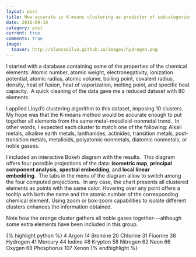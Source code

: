 ```yaml
---
layout: post
title: How accurate is K-means clustering as predictor of subcategories in the metal-metalloid-nonmetal trend?
date: 2016-09-10 
category: post
current: true
comments: true
image:
  teaser: http://blancosilva.github.io/images/hydrogen.png
---
```


I started with a database containing some of the properties of the chemical elements: Atomic number, atomic weight, electronegativity, ionization potential, atomic radius, atomic volume, boiling point, covalent radius, density, heat of fusion, heat of vaporization, melting point, and specific heat capacity.  A quick cleaning of the data gave me a reduced dataset with 80 elements.  

I applied Lloyd’s clustering algorithm to this dataset, imposing 10 clusters. My hope was that the K-means method would be accurate enough to put together all elements from the same metal-metalloid-nonmetal trend.  In other words, I expected each cluster to match one of the following: Alkali metals, alkaline earth metals, lan­thanides, actinides, transition metals, post-​transition metals, metalloids, polyatomic nonmetals, diatomic nonmetals, or noble gasses.

I included an interactive Bokeh diagram with the results.  This diagram offers four possible projections of the data: **isometric map**, **principal component analysis**, **spectral embedding**, and **local linear embedding**.  The tabs in the menu of the diagram allow to switch among the four computed projections.  In any case, the chart presents all clustered elements as points with the same color.  Hovering over any point offers a tooltip with both the name and the atomic number of the corresponding chemical element. Using zoom or box-zoom capabilities to isolate different clusters enhances the information obtained. 

<link rel="stylesheet" href="https://cdn.pydata.org/bokeh/release/bokeh-0.12.1.min.css" type="text/css" />
<link rel="stylesheet" href="https://cdn.pydata.org/bokeh/release/bokeh-widgets-0.12.1.min.css" type="text/css" />
        
<script type="text/javascript" src="https://cdn.pydata.org/bokeh/release/bokeh-0.12.1.min.js"></script>
<script type="text/javascript" src="https://cdn.pydata.org/bokeh/release/bokeh-widgets-0.12.1.min.js"></script>
<script type="text/javascript">
    Bokeh.set_log_level("info");
</script>

<div class="bk-root">
	<div class="plotdiv" id="1b7c65a4-571d-4f3e-9fdd-ed079cd65350"></div>
</div>

<script type="text/javascript">
Bokeh.$(function() {
	var docs_json = {"57fff59c-41eb-4d45-81e9-0a7e42c34e45":{"roots":{"references":[{"attributes":{},"id":"00cc789d-881a-4ad7-86d5-55f7553a63cf","type":"ToolEvents"},{"attributes":{"plot":{"id":"cee1bfa9-a824-44c8-9196-7b6a73d0175e","subtype":"Figure","type":"Plot"},"ticker":{"id":"129758b3-92e1-4aaa-8b0b-5cebdf31fe5a","type":"BasicTicker"}},"id":"e182f0b1-daf8-4f37-9190-bec05b4accf4","type":"Grid"},{"attributes":{"plot":{"id":"c2dab302-5e42-4e3d-959f-b5e66611fbc3","subtype":"Figure","type":"Plot"}},"id":"5217cc7f-a098-445c-aeb1-fda035014443","type":"WheelZoomTool"},{"attributes":{},"id":"75e62a9b-78f8-4b19-a5f3-f3d4d30e01b7","type":"BasicTicker"},{"attributes":{"data_source":{"id":"adbb849a-2cfb-4d55-a67d-58ba3b1038b9","type":"ColumnDataSource"},"glyph":{"id":"8e2f6dff-97e5-4955-9782-be53d1ed3414","type":"Circle"},"hover_glyph":null,"nonselection_glyph":{"id":"21066351-a6af-47e3-862c-4473430ff0e3","type":"Circle"},"selection_glyph":null},"id":"a4eb37fa-5e97-4431-a08a-1bdbd443c663","type":"GlyphRenderer"},{"attributes":{"dimension":1,"plot":{"id":"c2dab302-5e42-4e3d-959f-b5e66611fbc3","subtype":"Figure","type":"Plot"},"ticker":{"id":"f474c202-2a73-4edd-8ed6-ea0ae8a04233","type":"BasicTicker"}},"id":"eaee7ab2-ba98-4195-8f96-954f4c4d401e","type":"Grid"},{"attributes":{"plot":{"id":"c2dab302-5e42-4e3d-959f-b5e66611fbc3","subtype":"Figure","type":"Plot"}},"id":"c9d9b096-3849-4282-9d1d-9d0d942fdf01","type":"ResetTool"},{"attributes":{"overlay":{"id":"e977dbe3-8c12-4709-a2f8-36636a0daa6a","type":"BoxAnnotation"},"plot":{"id":"630a6592-12ca-42dc-92ef-2aea63af3651","subtype":"Figure","type":"Plot"}},"id":"ac8c7720-0df6-490a-8d97-8a8d0f78936c","type":"BoxZoomTool"},{"attributes":{"below":[{"id":"f63bc2ae-1d93-4feb-8d4b-7cb6d7705c36","type":"LinearAxis"}],"left":[{"id":"0a4c638c-e4b4-4481-b2eb-e2c359728a93","type":"LinearAxis"}],"plot_height":700,"plot_width":700,"renderers":[{"id":"f63bc2ae-1d93-4feb-8d4b-7cb6d7705c36","type":"LinearAxis"},{"id":"690a0a60-3502-4535-974f-df97314dd36a","type":"Grid"},{"id":"0a4c638c-e4b4-4481-b2eb-e2c359728a93","type":"LinearAxis"},{"id":"f5c5e61c-008f-4972-8cf1-e3043e3c714e","type":"Grid"},{"id":"9a5901de-a97e-4cad-b879-4c8014219e7f","type":"BoxAnnotation"},{"id":"27d56f1a-7c3b-4532-81ba-85bf4eaf4f64","type":"GlyphRenderer"}],"title":{"id":"f80e1044-6214-4f5d-810e-ee43636c4e32","type":"Title"},"tool_events":{"id":"9c23a4d1-f898-4314-8413-02bab3630f17","type":"ToolEvents"},"toolbar":{"id":"15bda869-de1c-434b-ab8c-e88b19d94edf","type":"Toolbar"},"x_range":{"id":"d9d66ebc-bb49-455c-9072-7481d6bca986","type":"DataRange1d"},"y_range":{"id":"2090e30b-3cbf-4a02-a472-143166984158","type":"DataRange1d"}},"id":"d1f6fdbe-f8b8-48cd-b2b3-d71314b67ed3","subtype":"Figure","type":"Plot"},{"attributes":{},"id":"3f24e6e2-68bf-482c-901b-b83865029baa","type":"BasicTicker"},{"attributes":{"child":{"id":"630a6592-12ca-42dc-92ef-2aea63af3651","subtype":"Figure","type":"Plot"},"title":"Isometric Map"},"id":"ea24ab70-9e73-439f-affd-592e438c59b0","type":"Panel"},{"attributes":{},"id":"1b988d15-c792-4942-97de-bd0aab3356ba","type":"ToolEvents"},{"attributes":{"formatter":{"id":"d8eb04a3-45a5-43a2-9253-929516d4e62a","type":"BasicTickFormatter"},"plot":{"id":"630a6592-12ca-42dc-92ef-2aea63af3651","subtype":"Figure","type":"Plot"},"ticker":{"id":"316f212b-61d6-44fb-9b93-61fb7533d858","type":"BasicTicker"}},"id":"8de9b5db-ee4d-4089-a345-0a2cdae9500c","type":"LinearAxis"},{"attributes":{"fill_alpha":{"value":0.1},"fill_color":{"value":"#1f77b4"},"line_alpha":{"value":0.1},"line_color":{"value":"#1f77b4"},"size":{"units":"screen","value":10},"x":{"field":"x"},"y":{"field":"y"}},"id":"a5726df9-1d65-405b-b9ee-bcfe6a2263f6","type":"Circle"},{"attributes":{},"id":"316f212b-61d6-44fb-9b93-61fb7533d858","type":"BasicTicker"},{"attributes":{"callback":null},"id":"2090e30b-3cbf-4a02-a472-143166984158","type":"DataRange1d"},{"attributes":{"plot":{"id":"d1f6fdbe-f8b8-48cd-b2b3-d71314b67ed3","subtype":"Figure","type":"Plot"}},"id":"a748a11e-be89-4a00-80fb-698320cf787d","type":"ResetTool"},{"attributes":{"plot":{"id":"d1f6fdbe-f8b8-48cd-b2b3-d71314b67ed3","subtype":"Figure","type":"Plot"}},"id":"dafdebeb-92fa-4585-99df-6bdd3568f1a3","type":"PanTool"},{"attributes":{"below":[{"id":"8ee13b94-1b80-4eda-a50a-f4beeb1376a2","type":"LinearAxis"}],"left":[{"id":"8de9b5db-ee4d-4089-a345-0a2cdae9500c","type":"LinearAxis"}],"plot_height":700,"plot_width":700,"renderers":[{"id":"8ee13b94-1b80-4eda-a50a-f4beeb1376a2","type":"LinearAxis"},{"id":"bee6a1fd-c01c-4321-8bfa-907b99ad73dd","type":"Grid"},{"id":"8de9b5db-ee4d-4089-a345-0a2cdae9500c","type":"LinearAxis"},{"id":"93d70db1-0a1f-48dd-a027-d11381b46cfb","type":"Grid"},{"id":"e977dbe3-8c12-4709-a2f8-36636a0daa6a","type":"BoxAnnotation"},{"id":"a4eb37fa-5e97-4431-a08a-1bdbd443c663","type":"GlyphRenderer"}],"title":{"id":"c42e27d4-68aa-42ae-af86-9588bba103cd","type":"Title"},"tool_events":{"id":"00cc789d-881a-4ad7-86d5-55f7553a63cf","type":"ToolEvents"},"toolbar":{"id":"2252a3dd-e866-4fc7-b2a1-41692c367127","type":"Toolbar"},"x_range":{"id":"96da214a-b8dd-4580-ab0a-0a2d8870ef96","type":"DataRange1d"},"y_range":{"id":"dc2353fd-c680-4d67-90ca-888f8d73ed14","type":"DataRange1d"}},"id":"630a6592-12ca-42dc-92ef-2aea63af3651","subtype":"Figure","type":"Plot"},{"attributes":{"data_source":{"id":"ea4aa114-acee-46c2-a6c6-89303d1218b5","type":"ColumnDataSource"},"glyph":{"id":"ac356c33-bf30-4851-9f38-0672cdf25271","type":"Circle"},"hover_glyph":null,"nonselection_glyph":{"id":"388bd00b-18b8-4080-9c78-65ed21fc38e1","type":"Circle"},"selection_glyph":null},"id":"27d56f1a-7c3b-4532-81ba-85bf4eaf4f64","type":"GlyphRenderer"},{"attributes":{"dimension":1,"plot":{"id":"630a6592-12ca-42dc-92ef-2aea63af3651","subtype":"Figure","type":"Plot"},"ticker":{"id":"316f212b-61d6-44fb-9b93-61fb7533d858","type":"BasicTicker"}},"id":"93d70db1-0a1f-48dd-a027-d11381b46cfb","type":"Grid"},{"attributes":{"callback":null},"id":"d9d66ebc-bb49-455c-9072-7481d6bca986","type":"DataRange1d"},{"attributes":{"callback":null,"column_names":["color","y","number","name","x"],"data":{"color":["blue","green","orange","gray","purple","red","green","purple","green","orange","green","gray","black","orange","purple","purple","gray","purple","purple","green","orange","purple","blue","black","purple","orange","red","orange","purple","orange","blue","red","gray","orange","black","green","brown","green","yellow","red","orange","gray","red","black","orange","purple","orange","pink","orange","green","purple","black","brown","gray","pink","brown","red","gray","yellow","purple","gray","purple","yellow","green","pink","red","gray","red","blue","brown","green","yellow","black","brown","pink","orange","brown","green","gray","red"],"name":["Aluminum","Antimony","Argon","Arsenic","Gold","Boron","Barium","Beryllium","Bismuth","Bromine","Calcium","Cadmium","Cerium","Chlorine","Cobalt","Chromium","Cesium","Copper","Erbium","Europium","Fluorine","Iron","Gallium","Gadolinium","Germanium","Hydrogen","Hafnium","Mercury","Holmium","Iodine","Indium","Iridium","Potassium","Krypton","Lanthanum","Lithium","Lutetium","Magnesium","Manganese","Molybdenum","Nitrogen","Sodium","Niobium","Neodymium","Neon","Nickel","Oxygen","Osmium","Phosphorus","Lead","Palladium","Praseodymium","Platinum","Rubidium","Rhenium","Rhodium","Ruthenium","Sulfur","Silver","Scandium","Selenium","Silicon","Samarium","Strontium","Tantalum","Technetium","Tellurium","Thorium","Tin","Titanium","Thallium","Thulium","Uranium","Vanadium","Tungsten","Xenon","Yttrium","Ytterbium","Zinc","Zirconium"],"number":[13,51,18,33,79,5,56,4,83,35,20,48,58,17,27,24,55,29,68,63,9,26,31,64,32,1,72,80,67,53,49,77,19,36,57,3,71,12,25,42,7,11,41,60,10,28,8,76,15,82,46,59,78,37,75,45,44,16,47,21,34,14,62,38,73,43,52,90,50,22,81,69,92,23,74,54,39,70,30,40],"x":[0.020084526582062872,0.055508911227359646,0.15159617982500034,0.07808620535306354,-0.013118989541468791,-0.1667149181084315,0.040412699966604515,-0.07412158918645055,0.09996677214325349,0.1358710216647169,0.049420833645170956,0.09840756709401258,-0.05368475756641123,0.1445412145579658,-0.07409316417918016,-0.0740595765977072,0.11968902413559186,-0.026971234299534935,-0.07399904353158034,0.046222159376645575,0.15454197924764262,-0.07409052090663995,0.11498411425073189,-0.05245918041112748,-0.01690505753613556,0.15810507616567535,-0.16713862462462217,0.12914581958175478,-0.07400764218452528,0.12530009037635478,0.10257272792964704,-0.16715970138356462,0.12128852554282608,0.14714531161018027,-0.06419691329517986,0.10359613404133232,-0.09212096560524483,0.07261141171217114,-0.022633185209691854,-0.16712746052891564,0.15425893856539996,0.1191230562603522,-0.1671134893103093,-0.02327814570193724,0.15648491981385174,-0.0741106703796223,0.15457894721882315,-0.16719523063347128,0.12877358728656896,0.0897623732213237,-0.07405615289428397,-0.06559716272986302,-0.12423051864410839,0.12111319125662334,-0.16724406574068892,-0.13889187151894994,-0.1671985605396927,0.120689818545417,0.0016202772687727118,-0.07407638313504207,0.1082491985884832,-0.052965284390099975,0.006889137879488946,0.05587808988636636,-0.16721740391543918,-0.16719279544791243,0.08771539506277566,-0.16713573562473905,0.0813179877688995,-0.09507031046186384,0.0982604083979883,-0.047403618993624004,-0.11269107732573114,-0.11953056645586756,-0.1672722561551455,0.14161633462018186,-0.0786897073555854,0.05947466029830267,0.09074390265847682,-0.16717994243702983],"y":[-0.0686640027625074,-0.03236129252061037,0.10088275678157575,0.015594629748858876,-0.13022710880772997,0.09320866123363873,-0.04788960307612368,-0.04812478338540362,-0.05239852725787149,0.08019276695069817,-0.03416756579328093,0.034824096936878976,-0.38582274730122385,0.09119086361219124,-0.053808921997003954,-0.059858381607069265,0.06354449734773836,-0.06332810308150484,-0.07388381969091548,-0.04967276449143002,0.10433491793803673,-0.05323509441680576,-0.1218473226690649,-0.08371155391912287,-0.08994256518945527,0.10908179190474339,0.12764933135773887,0.07687786711359658,-0.07024627665353751,0.06663726162916656,-0.10157418166086082,0.1263046831988943,0.04991071791183141,0.09543362059015625,-0.35257465037183333,0.0010330287617851292,-0.023946216541317504,-0.005926462161662521,-0.04760576755978449,0.14151992876682593,0.10405246048471159,0.03995282528323821,0.1420039670682226,-0.1233378253024394,0.10715099807051419,-0.04860115787057549,0.10432151305723025,0.16362384453223167,0.07017221143393758,-0.0647331974504771,-0.06273997215755646,-0.3582260430651827,0.03213017565191455,0.05860536971435126,0.18630357516727122,0.04728355999662924,0.1103729698616958,0.05946688409145219,-0.058842469373782944,-0.057152302385446094,0.045112059248676804,-0.03719370702747273,-0.05270548607708758,-0.032932741511694744,0.17827508108785653,0.10923458556172173,0.015158418785209878,0.11696617007969838,-0.13448636210346282,-0.02631729134006027,-0.04440109433036243,-0.0489427204212851,-0.19792518409590712,0.010587326543834106,0.18878104860172187,0.08864335256198225,-0.046494733412392894,-0.04370687587572408,0.020218518521762995,0.10449991026462405]}},"id":"69c788d8-589a-4455-a18c-1d045ac77d13","type":"ColumnDataSource"},{"attributes":{"plot":null,"text":null},"id":"f80e1044-6214-4f5d-810e-ee43636c4e32","type":"Title"},{"attributes":{"data_source":{"id":"97fcbe25-9ae7-4940-9fd2-985f30ff8860","type":"ColumnDataSource"},"glyph":{"id":"f0dacd2d-98f8-47fc-b4f0-c2d708f75136","type":"Circle"},"hover_glyph":null,"nonselection_glyph":{"id":"f4291af9-91c2-470e-a81d-f8a6ae44e447","type":"Circle"},"selection_glyph":null},"id":"de2c5ade-dce6-4847-9286-f0c6d41cc010","type":"GlyphRenderer"},{"attributes":{},"id":"04be2950-d6ee-4a57-9891-c3bbc420ece0","type":"BasicTicker"},{"attributes":{"formatter":{"id":"1525348e-307c-41b7-8caa-bef648e207e3","type":"BasicTickFormatter"},"plot":{"id":"cee1bfa9-a824-44c8-9196-7b6a73d0175e","subtype":"Figure","type":"Plot"},"ticker":{"id":"129758b3-92e1-4aaa-8b0b-5cebdf31fe5a","type":"BasicTicker"}},"id":"f657fa86-2aac-42c1-8ebc-0d6c938ac726","type":"LinearAxis"},{"attributes":{},"id":"781d0785-349d-4ea0-891b-76780f5c06a3","type":"BasicTicker"},{"attributes":{"child":{"id":"d1f6fdbe-f8b8-48cd-b2b3-d71314b67ed3","subtype":"Figure","type":"Plot"},"title":"PCA"},"id":"6571b915-2606-40a7-9990-3270441b3d6d","type":"Panel"},{"attributes":{"overlay":{"id":"9a5901de-a97e-4cad-b879-4c8014219e7f","type":"BoxAnnotation"},"plot":{"id":"d1f6fdbe-f8b8-48cd-b2b3-d71314b67ed3","subtype":"Figure","type":"Plot"}},"id":"ac3efedf-73fd-48dd-8ce2-21d563db2fcb","type":"BoxZoomTool"},{"attributes":{"formatter":{"id":"890edc07-2806-44aa-80e7-8932b6dfec03","type":"BasicTickFormatter"},"plot":{"id":"d1f6fdbe-f8b8-48cd-b2b3-d71314b67ed3","subtype":"Figure","type":"Plot"},"ticker":{"id":"3f24e6e2-68bf-482c-901b-b83865029baa","type":"BasicTicker"}},"id":"f63bc2ae-1d93-4feb-8d4b-7cb6d7705c36","type":"LinearAxis"},{"attributes":{"fill_alpha":{"value":0.1},"fill_color":{"value":"#1f77b4"},"line_alpha":{"value":0.1},"line_color":{"value":"#1f77b4"},"size":{"units":"screen","value":10},"x":{"field":"x"},"y":{"field":"y"}},"id":"388bd00b-18b8-4080-9c78-65ed21fc38e1","type":"Circle"},{"attributes":{"bottom_units":"screen","fill_alpha":{"value":0.5},"fill_color":{"value":"lightgrey"},"left_units":"screen","level":"overlay","line_alpha":{"value":1.0},"line_color":{"value":"black"},"line_dash":[4,4],"line_width":{"value":2},"plot":null,"render_mode":"css","right_units":"screen","top_units":"screen"},"id":"44ccdee2-9904-44fc-ba52-fa1d4b4df299","type":"BoxAnnotation"},{"attributes":{"plot":{"id":"c2dab302-5e42-4e3d-959f-b5e66611fbc3","subtype":"Figure","type":"Plot"}},"id":"842ca18d-71c2-4da8-b92f-e840c22759b8","type":"HelpTool"},{"attributes":{"callback":null},"id":"e45a05d4-d60c-4fa7-b98b-db7fa6c02e66","type":"DataRange1d"},{"attributes":{"fill_color":{"field":"color"},"line_color":{"field":"color"},"size":{"units":"screen","value":10},"x":{"field":"x"},"y":{"field":"y"}},"id":"b63d42a0-e0b3-4db6-b576-39162a9df427","type":"Circle"},{"attributes":{"fill_color":{"field":"color"},"line_color":{"field":"color"},"size":{"units":"screen","value":10},"x":{"field":"x"},"y":{"field":"y"}},"id":"f0dacd2d-98f8-47fc-b4f0-c2d708f75136","type":"Circle"},{"attributes":{},"id":"0020874b-5c7c-4b62-ab2a-800de073350b","type":"BasicTickFormatter"},{"attributes":{"dimension":1,"plot":{"id":"d1f6fdbe-f8b8-48cd-b2b3-d71314b67ed3","subtype":"Figure","type":"Plot"},"ticker":{"id":"75e62a9b-78f8-4b19-a5f3-f3d4d30e01b7","type":"BasicTicker"}},"id":"f5c5e61c-008f-4972-8cf1-e3043e3c714e","type":"Grid"},{"attributes":{},"id":"1525348e-307c-41b7-8caa-bef648e207e3","type":"BasicTickFormatter"},{"attributes":{"callback":null},"id":"dc2353fd-c680-4d67-90ca-888f8d73ed14","type":"DataRange1d"},{"attributes":{"plot":null,"text":null},"id":"0233b109-73a3-4dfd-bd8c-14dcf9b9f03a","type":"Title"},{"attributes":{"child":{"id":"c2dab302-5e42-4e3d-959f-b5e66611fbc3","subtype":"Figure","type":"Plot"},"title":"Spectral Embedding"},"id":"98b94786-8612-423f-aac3-5351d5c7acde","type":"Panel"},{"attributes":{"bottom_units":"screen","fill_alpha":{"value":0.5},"fill_color":{"value":"lightgrey"},"left_units":"screen","level":"overlay","line_alpha":{"value":1.0},"line_color":{"value":"black"},"line_dash":[4,4],"line_width":{"value":2},"plot":null,"render_mode":"css","right_units":"screen","top_units":"screen"},"id":"2cf0bc88-499c-4a96-b0f7-4aa5ce2004e5","type":"BoxAnnotation"},{"attributes":{},"id":"0baaa94f-00c2-4299-8378-1febf77aa58b","type":"BasicTicker"},{"attributes":{"callback":null,"plot":{"id":"630a6592-12ca-42dc-92ef-2aea63af3651","subtype":"Figure","type":"Plot"},"tooltips":[["Name    ","@name"],["Atomic #","@number"]]},"id":"a4462cf3-e7e3-4b88-a454-e4ca8d12435c","type":"HoverTool"},{"attributes":{"plot":{"id":"d1f6fdbe-f8b8-48cd-b2b3-d71314b67ed3","subtype":"Figure","type":"Plot"}},"id":"9ecb0224-2edc-4b42-9734-026504a8dc0f","type":"HelpTool"},{"attributes":{"callback":null},"id":"96da214a-b8dd-4580-ab0a-0a2d8870ef96","type":"DataRange1d"},{"attributes":{"formatter":{"id":"ad6f786c-cf8a-4fb4-9b91-d4b5195fe4b8","type":"BasicTickFormatter"},"plot":{"id":"c2dab302-5e42-4e3d-959f-b5e66611fbc3","subtype":"Figure","type":"Plot"},"ticker":{"id":"0baaa94f-00c2-4299-8378-1febf77aa58b","type":"BasicTicker"}},"id":"f4e6114a-1b2f-4401-abdd-67a2161a9f6c","type":"LinearAxis"},{"attributes":{"formatter":{"id":"0020874b-5c7c-4b62-ab2a-800de073350b","type":"BasicTickFormatter"},"plot":{"id":"630a6592-12ca-42dc-92ef-2aea63af3651","subtype":"Figure","type":"Plot"},"ticker":{"id":"781d0785-349d-4ea0-891b-76780f5c06a3","type":"BasicTicker"}},"id":"8ee13b94-1b80-4eda-a50a-f4beeb1376a2","type":"LinearAxis"},{"attributes":{"plot":{"id":"630a6592-12ca-42dc-92ef-2aea63af3651","subtype":"Figure","type":"Plot"}},"id":"f13f894f-b5f9-4cac-83e5-2911b4ab11ad","type":"ResetTool"},{"attributes":{"plot":{"id":"cee1bfa9-a824-44c8-9196-7b6a73d0175e","subtype":"Figure","type":"Plot"}},"id":"98becf97-1b1f-4842-aa51-6e31960d5248","type":"PanTool"},{"attributes":{},"id":"129758b3-92e1-4aaa-8b0b-5cebdf31fe5a","type":"BasicTicker"},{"attributes":{},"id":"04b24655-2bdc-4bd2-8d99-97e4c78e7af6","type":"BasicTickFormatter"},{"attributes":{"plot":{"id":"cee1bfa9-a824-44c8-9196-7b6a73d0175e","subtype":"Figure","type":"Plot"}},"id":"6763cb58-49a6-4e8f-a0a7-2f607e6d9d27","type":"HelpTool"},{"attributes":{"plot":{"id":"630a6592-12ca-42dc-92ef-2aea63af3651","subtype":"Figure","type":"Plot"}},"id":"37c9ce78-0afc-4ee8-947a-c3dd6484dc3a","type":"WheelZoomTool"},{"attributes":{"fill_alpha":{"value":0.1},"fill_color":{"value":"#1f77b4"},"line_alpha":{"value":0.1},"line_color":{"value":"#1f77b4"},"size":{"units":"screen","value":10},"x":{"field":"x"},"y":{"field":"y"}},"id":"f4291af9-91c2-470e-a81d-f8a6ae44e447","type":"Circle"},{"attributes":{},"id":"11cd2732-f1e9-447e-8723-60767db7cf25","type":"ToolEvents"},{"attributes":{"dimension":1,"plot":{"id":"cee1bfa9-a824-44c8-9196-7b6a73d0175e","subtype":"Figure","type":"Plot"},"ticker":{"id":"04be2950-d6ee-4a57-9891-c3bbc420ece0","type":"BasicTicker"}},"id":"7ef6af74-c6be-451f-8156-28e0ea16cb99","type":"Grid"},{"attributes":{"plot":null,"text":null},"id":"c42e27d4-68aa-42ae-af86-9588bba103cd","type":"Title"},{"attributes":{"plot":null,"text":null},"id":"6bfbd763-2907-41b4-bd4a-9d95769ff141","type":"Title"},{"attributes":{"plot":{"id":"cee1bfa9-a824-44c8-9196-7b6a73d0175e","subtype":"Figure","type":"Plot"}},"id":"5cac3699-7ed9-4049-b47d-7336d7d080f2","type":"SaveTool"},{"attributes":{},"id":"f474c202-2a73-4edd-8ed6-ea0ae8a04233","type":"BasicTicker"},{"attributes":{"callback":null},"id":"69e2ad9d-bd6f-43fa-8988-06e933f0545b","type":"DataRange1d"},{"attributes":{"overlay":{"id":"2cf0bc88-499c-4a96-b0f7-4aa5ce2004e5","type":"BoxAnnotation"},"plot":{"id":"c2dab302-5e42-4e3d-959f-b5e66611fbc3","subtype":"Figure","type":"Plot"}},"id":"ae4c10b2-6ade-4517-81a6-8306f709954a","type":"BoxZoomTool"},{"attributes":{"plot":{"id":"d1f6fdbe-f8b8-48cd-b2b3-d71314b67ed3","subtype":"Figure","type":"Plot"}},"id":"fde1e47b-3327-4e62-824d-98b65f8d309a","type":"WheelZoomTool"},{"attributes":{},"id":"d8eb04a3-45a5-43a2-9253-929516d4e62a","type":"BasicTickFormatter"},{"attributes":{"plot":{"id":"cee1bfa9-a824-44c8-9196-7b6a73d0175e","subtype":"Figure","type":"Plot"}},"id":"aa0d69bd-f4a5-4da7-988c-cc788bcdb60c","type":"ResetTool"},{"attributes":{},"id":"ad6f786c-cf8a-4fb4-9b91-d4b5195fe4b8","type":"BasicTickFormatter"},{"attributes":{"plot":{"id":"cee1bfa9-a824-44c8-9196-7b6a73d0175e","subtype":"Figure","type":"Plot"}},"id":"5b7244ba-129a-4438-9898-0b73009d27ec","type":"WheelZoomTool"},{"attributes":{"plot":{"id":"d1f6fdbe-f8b8-48cd-b2b3-d71314b67ed3","subtype":"Figure","type":"Plot"}},"id":"590cd759-ec77-4e6a-a8bf-48f6f8a0ede0","type":"SaveTool"},{"attributes":{"active_drag":"auto","active_scroll":"auto","active_tap":"auto","tools":[{"id":"15137a19-6285-4e59-926b-e297f4424e02","type":"PanTool"},{"id":"37c9ce78-0afc-4ee8-947a-c3dd6484dc3a","type":"WheelZoomTool"},{"id":"ac8c7720-0df6-490a-8d97-8a8d0f78936c","type":"BoxZoomTool"},{"id":"30069fff-2193-4db3-b5e7-788b4ccb8afa","type":"SaveTool"},{"id":"f13f894f-b5f9-4cac-83e5-2911b4ab11ad","type":"ResetTool"},{"id":"b3208057-5fd6-4f83-9d4c-8cd1ab0619f9","type":"HelpTool"},{"id":"a4462cf3-e7e3-4b88-a454-e4ca8d12435c","type":"HoverTool"}]},"id":"2252a3dd-e866-4fc7-b2a1-41692c367127","type":"Toolbar"},{"attributes":{"callback":null},"id":"3ec8e342-c6c8-4da0-9e1f-f17a9b0c601f","type":"DataRange1d"},{"attributes":{"below":[{"id":"f4e6114a-1b2f-4401-abdd-67a2161a9f6c","type":"LinearAxis"}],"left":[{"id":"474843ad-326c-4358-a433-39ae60cdad43","type":"LinearAxis"}],"plot_height":700,"plot_width":700,"renderers":[{"id":"f4e6114a-1b2f-4401-abdd-67a2161a9f6c","type":"LinearAxis"},{"id":"acbc3918-1b88-432b-a0d5-bff5490a3806","type":"Grid"},{"id":"474843ad-326c-4358-a433-39ae60cdad43","type":"LinearAxis"},{"id":"eaee7ab2-ba98-4195-8f96-954f4c4d401e","type":"Grid"},{"id":"2cf0bc88-499c-4a96-b0f7-4aa5ce2004e5","type":"BoxAnnotation"},{"id":"de2c5ade-dce6-4847-9286-f0c6d41cc010","type":"GlyphRenderer"}],"title":{"id":"0233b109-73a3-4dfd-bd8c-14dcf9b9f03a","type":"Title"},"tool_events":{"id":"11cd2732-f1e9-447e-8723-60767db7cf25","type":"ToolEvents"},"toolbar":{"id":"afc80fbc-c8d0-4fc1-885f-0204f9457f54","type":"Toolbar"},"x_range":{"id":"e45a05d4-d60c-4fa7-b98b-db7fa6c02e66","type":"DataRange1d"},"y_range":{"id":"69e2ad9d-bd6f-43fa-8988-06e933f0545b","type":"DataRange1d"}},"id":"c2dab302-5e42-4e3d-959f-b5e66611fbc3","subtype":"Figure","type":"Plot"},{"attributes":{"overlay":{"id":"44ccdee2-9904-44fc-ba52-fa1d4b4df299","type":"BoxAnnotation"},"plot":{"id":"cee1bfa9-a824-44c8-9196-7b6a73d0175e","subtype":"Figure","type":"Plot"}},"id":"e0d801c3-d95d-4794-9de5-e7bf785217ac","type":"BoxZoomTool"},{"attributes":{"callback":null,"plot":{"id":"d1f6fdbe-f8b8-48cd-b2b3-d71314b67ed3","subtype":"Figure","type":"Plot"},"tooltips":[["Name    ","@name"],["Atomic #","@number"]]},"id":"c0e13ab7-76e0-4d72-91c5-a1253b552b13","type":"HoverTool"},{"attributes":{"plot":{"id":"d1f6fdbe-f8b8-48cd-b2b3-d71314b67ed3","subtype":"Figure","type":"Plot"},"ticker":{"id":"3f24e6e2-68bf-482c-901b-b83865029baa","type":"BasicTicker"}},"id":"690a0a60-3502-4535-974f-df97314dd36a","type":"Grid"},{"attributes":{"plot":{"id":"630a6592-12ca-42dc-92ef-2aea63af3651","subtype":"Figure","type":"Plot"}},"id":"b3208057-5fd6-4f83-9d4c-8cd1ab0619f9","type":"HelpTool"},{"attributes":{"callback":null},"id":"c7fa5816-46d7-4947-aefa-be476df288b9","type":"DataRange1d"},{"attributes":{"below":[{"id":"f657fa86-2aac-42c1-8ebc-0d6c938ac726","type":"LinearAxis"}],"left":[{"id":"ddfa333e-6888-4778-8c4d-0ae52e7562bf","type":"LinearAxis"}],"plot_height":700,"plot_width":700,"renderers":[{"id":"f657fa86-2aac-42c1-8ebc-0d6c938ac726","type":"LinearAxis"},{"id":"e182f0b1-daf8-4f37-9190-bec05b4accf4","type":"Grid"},{"id":"ddfa333e-6888-4778-8c4d-0ae52e7562bf","type":"LinearAxis"},{"id":"7ef6af74-c6be-451f-8156-28e0ea16cb99","type":"Grid"},{"id":"44ccdee2-9904-44fc-ba52-fa1d4b4df299","type":"BoxAnnotation"},{"id":"99c925e4-4e8f-41ff-86dc-9cfe6a82568b","type":"GlyphRenderer"}],"title":{"id":"6bfbd763-2907-41b4-bd4a-9d95769ff141","type":"Title"},"tool_events":{"id":"1b988d15-c792-4942-97de-bd0aab3356ba","type":"ToolEvents"},"toolbar":{"id":"adc1f5b9-2d44-4b78-bad3-0db9b4ce1aa5","type":"Toolbar"},"x_range":{"id":"3ec8e342-c6c8-4da0-9e1f-f17a9b0c601f","type":"DataRange1d"},"y_range":{"id":"c7fa5816-46d7-4947-aefa-be476df288b9","type":"DataRange1d"}},"id":"cee1bfa9-a824-44c8-9196-7b6a73d0175e","subtype":"Figure","type":"Plot"},{"attributes":{"active_drag":"auto","active_scroll":"auto","active_tap":"auto","tools":[{"id":"98becf97-1b1f-4842-aa51-6e31960d5248","type":"PanTool"},{"id":"5b7244ba-129a-4438-9898-0b73009d27ec","type":"WheelZoomTool"},{"id":"e0d801c3-d95d-4794-9de5-e7bf785217ac","type":"BoxZoomTool"},{"id":"5cac3699-7ed9-4049-b47d-7336d7d080f2","type":"SaveTool"},{"id":"aa0d69bd-f4a5-4da7-988c-cc788bcdb60c","type":"ResetTool"},{"id":"6763cb58-49a6-4e8f-a0a7-2f607e6d9d27","type":"HelpTool"},{"id":"fb04df34-0aec-451d-8510-e0bd2a46a146","type":"HoverTool"}]},"id":"adc1f5b9-2d44-4b78-bad3-0db9b4ce1aa5","type":"Toolbar"},{"attributes":{"child":{"id":"cee1bfa9-a824-44c8-9196-7b6a73d0175e","subtype":"Figure","type":"Plot"},"title":"Locally Linear Embedding"},"id":"8a556456-30ce-48d9-8b86-96393a9f914c","type":"Panel"},{"attributes":{"formatter":{"id":"04b24655-2bdc-4bd2-8d99-97e4c78e7af6","type":"BasicTickFormatter"},"plot":{"id":"cee1bfa9-a824-44c8-9196-7b6a73d0175e","subtype":"Figure","type":"Plot"},"ticker":{"id":"04be2950-d6ee-4a57-9891-c3bbc420ece0","type":"BasicTicker"}},"id":"ddfa333e-6888-4778-8c4d-0ae52e7562bf","type":"LinearAxis"},{"attributes":{},"id":"890edc07-2806-44aa-80e7-8932b6dfec03","type":"BasicTickFormatter"},{"attributes":{"callback":null,"tabs":[{"id":"98b94786-8612-423f-aac3-5351d5c7acde","type":"Panel"},{"id":"6571b915-2606-40a7-9990-3270441b3d6d","type":"Panel"},{"id":"ea24ab70-9e73-439f-affd-592e438c59b0","type":"Panel"},{"id":"8a556456-30ce-48d9-8b86-96393a9f914c","type":"Panel"}]},"id":"57982c92-017a-4829-a492-78e88afc07ad","type":"Tabs"},{"attributes":{"bottom_units":"screen","fill_alpha":{"value":0.5},"fill_color":{"value":"lightgrey"},"left_units":"screen","level":"overlay","line_alpha":{"value":1.0},"line_color":{"value":"black"},"line_dash":[4,4],"line_width":{"value":2},"plot":null,"render_mode":"css","right_units":"screen","top_units":"screen"},"id":"9a5901de-a97e-4cad-b879-4c8014219e7f","type":"BoxAnnotation"},{"attributes":{"bottom_units":"screen","fill_alpha":{"value":0.5},"fill_color":{"value":"lightgrey"},"left_units":"screen","level":"overlay","line_alpha":{"value":1.0},"line_color":{"value":"black"},"line_dash":[4,4],"line_width":{"value":2},"plot":null,"render_mode":"css","right_units":"screen","top_units":"screen"},"id":"e977dbe3-8c12-4709-a2f8-36636a0daa6a","type":"BoxAnnotation"},{"attributes":{},"id":"71848d40-ccda-4bfe-be34-9f619a203a39","type":"BasicTickFormatter"},{"attributes":{"active_drag":"auto","active_scroll":"auto","active_tap":"auto","tools":[{"id":"2ef0a2d0-ccde-4af3-9950-c00ec5716827","type":"PanTool"},{"id":"5217cc7f-a098-445c-aeb1-fda035014443","type":"WheelZoomTool"},{"id":"ae4c10b2-6ade-4517-81a6-8306f709954a","type":"BoxZoomTool"},{"id":"c32663aa-0a8e-47fc-b6d0-4bcab05cb8dc","type":"SaveTool"},{"id":"c9d9b096-3849-4282-9d1d-9d0d942fdf01","type":"ResetTool"},{"id":"842ca18d-71c2-4da8-b92f-e840c22759b8","type":"HelpTool"},{"id":"6946cb3d-c3b2-4ea9-bbba-9ba081c5f4ae","type":"HoverTool"}]},"id":"afc80fbc-c8d0-4fc1-885f-0204f9457f54","type":"Toolbar"},{"attributes":{"formatter":{"id":"71848d40-ccda-4bfe-be34-9f619a203a39","type":"BasicTickFormatter"},"plot":{"id":"d1f6fdbe-f8b8-48cd-b2b3-d71314b67ed3","subtype":"Figure","type":"Plot"},"ticker":{"id":"75e62a9b-78f8-4b19-a5f3-f3d4d30e01b7","type":"BasicTicker"}},"id":"0a4c638c-e4b4-4481-b2eb-e2c359728a93","type":"LinearAxis"},{"attributes":{"fill_color":{"field":"color"},"line_color":{"field":"color"},"size":{"units":"screen","value":10},"x":{"field":"x"},"y":{"field":"y"}},"id":"ac356c33-bf30-4851-9f38-0672cdf25271","type":"Circle"},{"attributes":{"active_drag":"auto","active_scroll":"auto","active_tap":"auto","tools":[{"id":"dafdebeb-92fa-4585-99df-6bdd3568f1a3","type":"PanTool"},{"id":"fde1e47b-3327-4e62-824d-98b65f8d309a","type":"WheelZoomTool"},{"id":"ac3efedf-73fd-48dd-8ce2-21d563db2fcb","type":"BoxZoomTool"},{"id":"590cd759-ec77-4e6a-a8bf-48f6f8a0ede0","type":"SaveTool"},{"id":"a748a11e-be89-4a00-80fb-698320cf787d","type":"ResetTool"},{"id":"9ecb0224-2edc-4b42-9734-026504a8dc0f","type":"HelpTool"},{"id":"c0e13ab7-76e0-4d72-91c5-a1253b552b13","type":"HoverTool"}]},"id":"15bda869-de1c-434b-ab8c-e88b19d94edf","type":"Toolbar"},{"attributes":{"plot":{"id":"630a6592-12ca-42dc-92ef-2aea63af3651","subtype":"Figure","type":"Plot"}},"id":"30069fff-2193-4db3-b5e7-788b4ccb8afa","type":"SaveTool"},{"attributes":{"callback":null,"plot":{"id":"c2dab302-5e42-4e3d-959f-b5e66611fbc3","subtype":"Figure","type":"Plot"},"tooltips":[["Name    ","@name"],["Atomic #","@number"]]},"id":"6946cb3d-c3b2-4ea9-bbba-9ba081c5f4ae","type":"HoverTool"},{"attributes":{"fill_color":{"field":"color"},"line_color":{"field":"color"},"size":{"units":"screen","value":10},"x":{"field":"x"},"y":{"field":"y"}},"id":"8e2f6dff-97e5-4955-9782-be53d1ed3414","type":"Circle"},{"attributes":{"callback":null,"column_names":["color","y","number","name","x"],"data":{"color":["blue","green","orange","gray","purple","red","green","purple","green","orange","green","gray","black","orange","purple","purple","gray","purple","purple","green","orange","purple","blue","black","purple","orange","red","orange","purple","orange","blue","red","gray","orange","black","green","brown","green","yellow","red","orange","gray","red","black","orange","purple","orange","pink","orange","green","purple","black","brown","gray","pink","brown","red","gray","yellow","purple","gray","purple","yellow","green","pink","red","gray","red","blue","brown","green","yellow","black","brown","pink","orange","brown","green","gray","red"],"name":["Aluminum","Antimony","Argon","Arsenic","Gold","Boron","Barium","Beryllium","Bismuth","Bromine","Calcium","Cadmium","Cerium","Chlorine","Cobalt","Chromium","Cesium","Copper","Erbium","Europium","Fluorine","Iron","Gallium","Gadolinium","Germanium","Hydrogen","Hafnium","Mercury","Holmium","Iodine","Indium","Iridium","Potassium","Krypton","Lanthanum","Lithium","Lutetium","Magnesium","Manganese","Molybdenum","Nitrogen","Sodium","Niobium","Neodymium","Neon","Nickel","Oxygen","Osmium","Phosphorus","Lead","Palladium","Praseodymium","Platinum","Rubidium","Rhenium","Rhodium","Ruthenium","Sulfur","Silver","Scandium","Selenium","Silicon","Samarium","Strontium","Tantalum","Technetium","Tellurium","Thorium","Tin","Titanium","Thallium","Thulium","Uranium","Vanadium","Tungsten","Xenon","Yttrium","Ytterbium","Zinc","Zirconium"],"number":[13,51,18,33,79,5,56,4,83,35,20,48,58,17,27,24,55,29,68,63,9,26,31,64,32,1,72,80,67,53,49,77,19,36,57,3,71,12,25,42,7,11,41,60,10,28,8,76,15,82,46,59,78,37,75,45,44,16,47,21,34,14,62,38,73,43,52,90,50,22,81,69,92,23,74,54,39,70,30,40],"x":[-0.047260757042147473,0.09950616894970171,0.5793823850598813,0.12035301508352052,-0.1595838769653734,-0.363058606199194,0.0693629384854535,-0.2665360554727898,0.07473674651398647,0.395472503701883,0.09819918899638701,0.30702091050416475,-0.15886868343679109,0.4435816512306726,-0.24692801122165442,-0.10636249520155665,0.3367404729986222,-0.10603869483484983,-0.20776778270243082,0.11059904440408577,0.5457699975533281,-0.1843008884522744,0.015916213220930047,-0.26010686589174004,-0.14232861389951465,0.4389007902258712,-0.5320616390592325,0.32480400595000897,-0.2155152838997979,0.3334827807930577,0.025811744885624807,-0.5305855039401725,0.308041423844073,0.6083633613123897,-0.17838792072508508,0.10051707121739824,-0.24163025407684446,0.178355612514032,-0.04315978060931711,-0.45208139717436113,0.5457699975533277,0.28781429915980233,-0.4525947540486783,-0.19368652438270187,0.4750810839311789,-0.22868162886281918,0.5793823850598812,-0.3447761599715733,0.3106601485145346,0.0776108599537079,-0.27747528847076464,-0.17043086688647816,-0.2779084548258107,0.35472809621124374,-0.2876416467193353,-0.2603285420289838,-0.43164599658990954,0.36281918207066266,-0.038460242531894256,-0.1989734489477422,0.32575123168034414,-0.08388460695859878,0.018329666709461154,0.11392721231377526,-0.28764164671933506,-0.4150125128118691,0.23379818647664052,-0.24795602621556664,-0.01473013427281269,-0.22669972101307803,0.0967110429811729,-0.05652455795029932,-0.14293961649988793,-0.2249085718533126,-0.287641646719335,0.6051257575782616,-0.2760888642768756,0.1399640760266515,0.2762257721046488,-0.4494224554064605],"y":[-0.27843175181913066,-0.3673126563883015,0.4706134023234757,-0.07775841818619128,-0.22005321302662967,0.350685685365368,-0.4171608495345961,-0.2746394814203383,-0.29823174972223304,0.2561074961008443,-0.3084494345042392,-0.13693468345899085,-0.1192743713865423,0.3149527717378333,-0.27542440815017,-0.1478289618916876,-0.040643397815711156,-0.2977675893371984,-0.23739529064758255,-0.3547088389877329,0.4477557716865245,-0.24042057838865907,-0.23193876586758358,-0.10947125046066526,-0.23204681153139467,0.3639956186560496,0.6185217380141145,0.08859269678892592,-0.31692919369824435,0.16489881072646886,-0.27908105015411416,0.6131136662147767,-0.09566041336373354,0.4819436509396527,-0.11831196590018848,-0.19268432212419884,-0.0018901861325918412,-0.2663270948463445,-0.2382777027937661,0.5358442300368588,0.44775577168652486,-0.12722114436789328,0.5377199009981287,-0.16937722793012053,0.39332273124375106,-0.30533942761703736,0.47061340232347554,0.42329431229633363,0.11105014104779859,-0.3450691810868741,-0.2528477933348567,-0.09617882126361192,0.11904473939693508,-0.05121696133738945,0.3540013929301303,0.1224208501046199,0.4610734830614282,0.016399531785869784,-0.31093410525107995,-0.2523099614770164,-0.10651374084694136,-0.21816334166685258,-0.2960173467138801,-0.3308874350534751,0.35400139293013,0.4695435036225313,-0.20142587004061696,0.2778714242196594,-0.22365133738066845,-0.045141728229070886,-0.3112401176763166,-0.23242714693931113,-0.01327208929483267,0.004140122271724552,0.3540013929301302,0.47376325529186003,-0.06379242033365169,-0.24714694614306304,-0.18015895344287014,0.4583446422347143]}},"id":"97fcbe25-9ae7-4940-9fd2-985f30ff8860","type":"ColumnDataSource"},{"attributes":{"plot":{"id":"630a6592-12ca-42dc-92ef-2aea63af3651","subtype":"Figure","type":"Plot"}},"id":"15137a19-6285-4e59-926b-e297f4424e02","type":"PanTool"},{"attributes":{"callback":null,"plot":{"id":"cee1bfa9-a824-44c8-9196-7b6a73d0175e","subtype":"Figure","type":"Plot"},"tooltips":[["Name    ","@name"],["Atomic #","@number"]]},"id":"fb04df34-0aec-451d-8510-e0bd2a46a146","type":"HoverTool"},{"attributes":{"plot":{"id":"c2dab302-5e42-4e3d-959f-b5e66611fbc3","subtype":"Figure","type":"Plot"}},"id":"2ef0a2d0-ccde-4af3-9950-c00ec5716827","type":"PanTool"},{"attributes":{},"id":"9c23a4d1-f898-4314-8413-02bab3630f17","type":"ToolEvents"},{"attributes":{"data_source":{"id":"69c788d8-589a-4455-a18c-1d045ac77d13","type":"ColumnDataSource"},"glyph":{"id":"b63d42a0-e0b3-4db6-b576-39162a9df427","type":"Circle"},"hover_glyph":null,"nonselection_glyph":{"id":"a5726df9-1d65-405b-b9ee-bcfe6a2263f6","type":"Circle"},"selection_glyph":null},"id":"99c925e4-4e8f-41ff-86dc-9cfe6a82568b","type":"GlyphRenderer"},{"attributes":{"plot":{"id":"c2dab302-5e42-4e3d-959f-b5e66611fbc3","subtype":"Figure","type":"Plot"}},"id":"c32663aa-0a8e-47fc-b6d0-4bcab05cb8dc","type":"SaveTool"},{"attributes":{"plot":{"id":"c2dab302-5e42-4e3d-959f-b5e66611fbc3","subtype":"Figure","type":"Plot"},"ticker":{"id":"0baaa94f-00c2-4299-8378-1febf77aa58b","type":"BasicTicker"}},"id":"acbc3918-1b88-432b-a0d5-bff5490a3806","type":"Grid"},{"attributes":{"callback":null,"column_names":["color","y","number","name","x"],"data":{"color":["blue","green","orange","gray","purple","red","green","purple","green","orange","green","gray","black","orange","purple","purple","gray","purple","purple","green","orange","purple","blue","black","purple","orange","red","orange","purple","orange","blue","red","gray","orange","black","green","brown","green","yellow","red","orange","gray","red","black","orange","purple","orange","pink","orange","green","purple","black","brown","gray","pink","brown","red","gray","yellow","purple","gray","purple","yellow","green","pink","red","gray","red","blue","brown","green","yellow","black","brown","pink","orange","brown","green","gray","red"],"name":["Aluminum","Antimony","Argon","Arsenic","Gold","Boron","Barium","Beryllium","Bismuth","Bromine","Calcium","Cadmium","Cerium","Chlorine","Cobalt","Chromium","Cesium","Copper","Erbium","Europium","Fluorine","Iron","Gallium","Gadolinium","Germanium","Hydrogen","Hafnium","Mercury","Holmium","Iodine","Indium","Iridium","Potassium","Krypton","Lanthanum","Lithium","Lutetium","Magnesium","Manganese","Molybdenum","Nitrogen","Sodium","Niobium","Neodymium","Neon","Nickel","Oxygen","Osmium","Phosphorus","Lead","Palladium","Praseodymium","Platinum","Rubidium","Rhenium","Rhodium","Ruthenium","Sulfur","Silver","Scandium","Selenium","Silicon","Samarium","Strontium","Tantalum","Technetium","Tellurium","Thorium","Tin","Titanium","Thallium","Thulium","Uranium","Vanadium","Tungsten","Xenon","Yttrium","Ytterbium","Zinc","Zirconium"],"number":[13,51,18,33,79,5,56,4,83,35,20,48,58,17,27,24,55,29,68,63,9,26,31,64,32,1,72,80,67,53,49,77,19,36,57,3,71,12,25,42,7,11,41,60,10,28,8,76,15,82,46,59,78,37,75,45,44,16,47,21,34,14,62,38,73,43,52,90,50,22,81,69,92,23,74,54,39,70,30,40],"x":[165.1549578086669,-792.7720666339671,-2823.911782391951,-1690.9785680590544,604.003387697546,2151.1534894725755,-547.4716111589673,872.8116117785594,-1048.4956299233063,-2537.6402797234005,-810.8718195077785,-1722.8067323885657,1123.0966109927645,-2649.696687604154,827.8752492502166,811.3197698676413,-2050.977643985591,350.69647399150875,849.2084990339467,-764.1471729493757,-2846.350833763942,719.67950998593,-532.924237310271,1219.2784924423763,573.4084592303528,-2922.2196059991647,2828.5210411083713,-2380.4911599136444,662.6678717464754,-2401.8127171891165,-701.9503389126266,2753.446644467973,-1974.279813787954,-2789.7211548797695,1185.3803007326305,-1392.2647915255197,1390.0773376147806,-1235.01663547876,-59.75485635628122,3008.5434322255883,-2854.5116367646956,-1845.8234647614345,3022.517917867446,848.6448130257074,-2909.181351937498,686.5144718790234,-2839.099449129472,3567.4271600341626,-2306.38464443666,-916.4930886721086,946.7111615875558,1221.0459721050568,1846.245391652987,-2031.5517374912906,4110.882066789432,1808.6145728832691,2452.2999579542397,-2126.54200569937,-89.89184640751884,803.6950103840954,-1860.7221626960586,306.86491971590306,-398.2648201580452,-939.6970894260107,3912.9990090697706,2449.5337668192415,-1502.8653887710816,2999.7822780164397,-94.47061201325167,1299.8662693093083,-1137.9638292219493,-40.92141314874259,1938.6695031879992,1519.8887200301212,4209.631861125093,-2740.4304570994445,1286.1646900084056,-1087.036034138292,-1545.792708746224,2609.87722726916],"y":[-813.3226419025247,-237.03064716141273,369.17598760367173,172.51248903528915,-571.4990105519822,291.83235366075564,-204.9444833605803,-457.53840960113837,-380.57214101263344,314.5174596553287,121.62347137063307,238.02339013507606,-954.9573220137667,336.74570153088223,78.24254827241617,-268.5951832219415,39.88814267633211,-289.8661815345455,48.983015397025554,78.8268704624029,373.28774077562275,145.68497475499606,-981.6809191383713,-532.4116235105231,-631.3066114452986,387.2799813350157,277.4433798079099,120.74560149181013,166.69892396917638,283.0516047821477,-932.9170875401891,447.53154488730524,-98.03720663095794,362.8666851839355,-905.8647840881179,-334.75622195096537,12.90971844937394,213.29585306541782,128.65359536291442,474.7664608391974,374.8189519452578,-133.34425257155806,399.9876916381345,-598.7065487255792,384.95723624138964,70.61856597840853,371.91445774676004,595.207271817676,272.110474342913,-437.1501492142671,105.74214652472642,-892.7756550270203,66.71695312098848,0.9321352850047333,686.4778773469357,188.90189808994842,383.0535114469682,238.11948054788024,-230.5225744573133,76.08865921782501,203.22348765242964,215.34630353762094,93.72655239041693,87.67691058820412,628.065149867858,361.39211414510146,159.58664677105753,-119.52384139990681,-969.7862407226246,111.00163487935981,-395.7347704768956,203.95993946279725,-783.454619360622,131.7502215410609,755.6179278507166,352.4379854958572,-133.6058908168514,128.9839413892563,219.8998676903442,-62.99847161990647]}},"id":"adbb849a-2cfb-4d55-a67d-58ba3b1038b9","type":"ColumnDataSource"},{"attributes":{"fill_alpha":{"value":0.1},"fill_color":{"value":"#1f77b4"},"line_alpha":{"value":0.1},"line_color":{"value":"#1f77b4"},"size":{"units":"screen","value":10},"x":{"field":"x"},"y":{"field":"y"}},"id":"21066351-a6af-47e3-862c-4473430ff0e3","type":"Circle"},{"attributes":{},"id":"ae0f619a-ad0f-4ac3-8987-34fd436a9bfb","type":"BasicTickFormatter"},{"attributes":{"plot":{"id":"630a6592-12ca-42dc-92ef-2aea63af3651","subtype":"Figure","type":"Plot"},"ticker":{"id":"781d0785-349d-4ea0-891b-76780f5c06a3","type":"BasicTicker"}},"id":"bee6a1fd-c01c-4321-8bfa-907b99ad73dd","type":"Grid"},{"attributes":{"callback":null,"column_names":["color","y","number","name","x"],"data":{"color":["blue","green","orange","gray","purple","red","green","purple","green","orange","green","gray","black","orange","purple","purple","gray","purple","purple","green","orange","purple","blue","black","purple","orange","red","orange","purple","orange","blue","red","gray","orange","black","green","brown","green","yellow","red","orange","gray","red","black","orange","purple","orange","pink","orange","green","purple","black","brown","gray","pink","brown","red","gray","yellow","purple","gray","purple","yellow","green","pink","red","gray","red","blue","brown","green","yellow","black","brown","pink","orange","brown","green","gray","red"],"name":["Aluminum","Antimony","Argon","Arsenic","Gold","Boron","Barium","Beryllium","Bismuth","Bromine","Calcium","Cadmium","Cerium","Chlorine","Cobalt","Chromium","Cesium","Copper","Erbium","Europium","Fluorine","Iron","Gallium","Gadolinium","Germanium","Hydrogen","Hafnium","Mercury","Holmium","Iodine","Indium","Iridium","Potassium","Krypton","Lanthanum","Lithium","Lutetium","Magnesium","Manganese","Molybdenum","Nitrogen","Sodium","Niobium","Neodymium","Neon","Nickel","Oxygen","Osmium","Phosphorus","Lead","Palladium","Praseodymium","Platinum","Rubidium","Rhenium","Rhodium","Ruthenium","Sulfur","Silver","Scandium","Selenium","Silicon","Samarium","Strontium","Tantalum","Technetium","Tellurium","Thorium","Tin","Titanium","Thallium","Thulium","Uranium","Vanadium","Tungsten","Xenon","Yttrium","Ytterbium","Zinc","Zirconium"],"number":[13,51,18,33,79,5,56,4,83,35,20,48,58,17,27,24,55,29,68,63,9,26,31,64,32,1,72,80,67,53,49,77,19,36,57,3,71,12,25,42,7,11,41,60,10,28,8,76,15,82,46,59,78,37,75,45,44,16,47,21,34,14,62,38,73,43,52,90,50,22,81,69,92,23,74,54,39,70,30,40],"x":[28.50553996587122,-775.8094946671089,-2721.3521298219243,-1550.8384612293012,567.6740094227863,2072.39809787703,-530.9680380614312,766.0333310831296,-953.6430360151128,-2419.8284055601007,-758.957025091752,-1635.819702585083,949.446019548743,-2546.5849351227434,786.6744849594986,782.3541165837374,-1861.9886390879865,318.7720200086029,793.5164759336252,-725.3894526512098,-2738.658802761341,698.3564217222705,-503.20036340192456,1045.6418697700658,486.641787459701,-2814.6755948170094,2681.427018101672,-2167.9516551313723,612.6882238666765,-2251.231170154354,-556.9910401874296,2621.3399942440933,-1768.1147403641091,-2675.9306287988607,1034.8239191661892,-1197.521728416152,1324.9411201022483,-1181.6189002829763,-54.01881468647775,2891.4148280709546,-2740.9080535050375,-1642.5043257652528,2918.5486799899295,731.157739161383,-2803.1434538762637,646.6701912254549,-2733.566998622855,3427.8499490338145,-2203.4272594758236,-764.7657797891959,901.4023451193458,1075.849891716982,1769.4020647377117,-1842.5085734817485,4007.5876853144855,1745.0269641083655,2327.838115567604,-2024.1317022832761,-96.2834748980885,771.3632705200757,-1763.4829041896148,296.48134999719133,-370.73609481438945,-882.396537097935,3811.3819452250696,2356.1738283698373,-1386.7025535218397,2604.9002553028586,-55.07784197451523,1240.2446983419147,-1019.5638017538132,-10.194717391013791,1727.1023529920851,1424.8733818505257,4052.275102027765,-2614.5208979744343,1207.5284992305621,-1020.5014225707625,-1465.8984485395931,2325.1000127013776],"y":[-408.2659675553748,-14.373692174735897,112.04977989908467,619.528451273531,-246.50891190682518,115.55911649413918,-34.39638164367695,-96.07536315312639,-325.81695666032823,153.98002250363282,218.45213929087546,102.47608282632169,-755.9987160879251,117.59054301930055,130.0773288738896,543.4135226043047,-109.19488363185832,-85.80217101364568,158.90983835281418,177.81968486153193,87.48155277166586,222.94824332500755,-838.844262993865,-224.26814819707687,-341.1941155288564,84.1434464754907,-58.43830836973479,-21.658259159285873,193.41517412897718,198.26825214650017,-667.741077137963,216.5010859568337,-116.76125795567116,122.41163354369316,-663.168824018395,-290.91325485939166,23.912409837275213,231.99349777292855,298.38317576483337,273.8681101019776,99.77104782051809,-144.97735499443047,87.06260085300558,-384.6347322330222,89.4945646289885,158.62000852250543,86.22638033532606,439.5611910848686,96.1452919680461,-364.86357852103595,131.55451709716414,-672.914466990957,-92.93368010804696,-105.5590900910803,303.1206129819701,143.45419966997954,254.17236160031266,83.68521040245476,-1.2766820582701308,189.02381218475188,56.67576662794751,301.0994953373419,272.0913685750368,203.8514214700841,226.74878338585665,85.45328796677003,111.15186718766071,-563.7869301491837,-853.1810347437508,86.66314457892307,-253.5447149431864,611.1275425890383,-795.4518672849254,234.79327475584896,542.9181141095178,139.18095400309835,-69.50788721228791,332.76754868199185,124.0928556361962,-291.637744501918]}},"id":"ea4aa114-acee-46c2-a6c6-89303d1218b5","type":"ColumnDataSource"},{"attributes":{"formatter":{"id":"ae0f619a-ad0f-4ac3-8987-34fd436a9bfb","type":"BasicTickFormatter"},"plot":{"id":"c2dab302-5e42-4e3d-959f-b5e66611fbc3","subtype":"Figure","type":"Plot"},"ticker":{"id":"f474c202-2a73-4edd-8ed6-ea0ae8a04233","type":"BasicTicker"}},"id":"474843ad-326c-4358-a433-39ae60cdad43","type":"LinearAxis"}],"root_ids":["57982c92-017a-4829-a492-78e88afc07ad"]},"title":"Bokeh Application","version":"0.12.1"}};
	var render_items = [{"docid":"57fff59c-41eb-4d45-81e9-0a7e42c34e45","elementid":"1b7c65a4-571d-4f3e-9fdd-ed079cd65350","modelid":"57982c92-017a-4829-a492-78e88afc07ad"}];

	Bokeh.embed.embed_items(docs_json, render_items);
});
</script>

Note how the orange cluster gathers all noble gases together---although some extra elements have been included in this group.

{% highlight python %}
4           Argon
14        Bromine
20       Chlorine
31       Fluorine
38       Hydrogen
41        Mercury
44         Iodine
48        Krypton
58       Nitrogen
62           Neon
66         Oxygen
68     Phosphorus
107         Xenon
{% endhighlight %}
